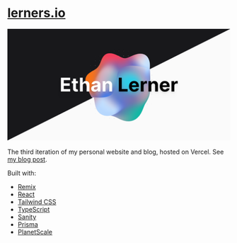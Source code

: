 # [lerners.io](https://lerners.io)

![Stylized landing page](./public/og-default.png)

The third iteration of my personal website and blog, hosted on Vercel.
See [my blog post](https://lerners.io/blog/writing-a-blog).

Built with:

- [Remix](https://remix.run)
- [React](https://reactjs.org)
- [Tailwind CSS](https://tailwindcss.com)
- [TypeScript](https://www.typescriptlang.org)
- [Sanity](https://www.sanity.io)
- [Prisma](https://www.prisma.io)
- [PlanetScale](https://planetscale.com)
